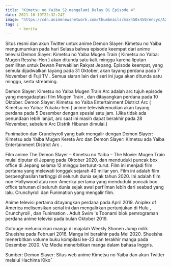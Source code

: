 ```yaml
---
title: "Kimetsu no Yaiba S2 mengalami Delay Di Episode 4"
date: 2021-10-19T22:32:24Z
image: "https://cdn.animenewsnetwork.com/thumbnails/max450x450/encyc/A24792-1947616074.1632592134.jpg"
tags :
      - berita
---
```

Situs resmi dan akun Twitter untuk anime Demon Slayer: Kimetsu no Yaiba mengumumkan pada hari Selasa bahwa episode keempat dari anime televisi Demon Slayer: Kimetsu no Yaiba Mugen Train ( Kimetsu no Yaiba: Mugen Ressha-Hen ) akan ditunda satu kali. minggu karena liputan pemilihan untuk Dewan Perwakilan Rakyat Jepang. Episode keempat, yang semula dijadwalkan tayang pada 31 Oktober, akan tayang perdana pada 7 November di Fuji TV . Semua siaran lain dari seri ini juga akan ditunda satu minggu, serta streaming.

Demon Slayer: Kimetsu no Yaiba Mugen Train Arc adalah arc tujuh episode yang mengadaptasi film Mugen Train , dan ditayangkan perdana pada 10 Oktober. Demon Slayer: Kimetsu no Yaiba Entertainment District Arc ( Kimetsu no Yaiba: Yūkaku-hen ) anime televisikemudian akan tayang perdana pada 5 Desember dengan spesial satu jam. (Jika tidak ada penundaan lebih lanjut, arc saat ini masih dapat berakhir pada 28 November, sebelum Arc Distrik Hiburan dimulai.)

Funimation dan Crunchyroll yang baik mengalir dengan Demon Slayer: Kimetsu ada Yaiba Mugen Kereta Arc dan Demon Slayer: Kimetsu ada Yaiba Entertainment District Arc .

Film anime The Demon Slayer – Kimetsu no Yaiba – The Movie: Mugen Train mulai diputar di Jepang pada Oktober 2020, dan menduduki puncak box office di Jepang selama 12 minggu berturut-turut. Film ini menjadi film pertama yang melewati tonggak sejarah 40 miliar yen. Film ini adalah film berpenghasilan tertinggi di seluruh dunia sejak tahun 2020. Ini adalah film non-Hollywood atau non-Amerika pertama yang menduduki puncak box office tahunan di seluruh dunia sejak awal perfilman lebih dari seabad yang lalu. Crunchyroll dan Funimation yang mengalir film.

Anime televisi pertama ditayangkan perdana pada April 2019. Aniplex of America melisensikan serial ini dan mengalirkan pertunjukan di Hulu , Crunchyroll , dan Funimation . Adult Swim 's Toonami blok pemrograman perdana anime televisi pada bulan Oktober 2019.

Gotouge meluncurkan manga di majalah Weekly Shonen Jump milik Shueisha pada Februari 2016. Manga ini berakhir pada Mei 2020. Shueisha menerbitkan volume buku kompilasi ke-23 dan terakhir manga pada Desember 2020. Viz Media menerbitkan manga dalam bahasa Inggris.

Sumber: Demon Slayer: Situs web anime Kimetsu no Yaiba dan akun Twitter melalui Hachima Kikо̄
